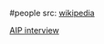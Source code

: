#people 
src: [wikipedia](https://en.wikipedia.org/wiki/Philip_Morrison) 


[AIP interview](https://www.aip.org/history-programs/niels-bohr-library/oral-histories/audio/30591-1) 
